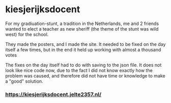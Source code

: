 # kiesjerijksdocent
For my gradiuation-stunt, a tradition in the Netherlands, me and 2 friends wanted to elect a teacher as new sheriff (the theme of the stunt was wild west) for the school. 

They made the posters, and I made the site. It needed to be fixed on the day itself a few times, but in the end it held up working with almost a thousand votes

The fixes on the day itself had to do with saving to the json file. It does not look like nice code now, due to the fact I did not know exactly how the problem was caused, and therefore did not have time or knowledge to make a "good" solution.

### https://kiesjerijksdocent.jelte2357.nl/
